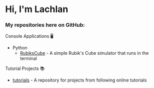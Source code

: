 # Hi, I'm Lachlan

### My repositories here on GitHub:

Console Applications 🖥️
- Python
  - [RubiksCube](https://github.com/lachlantait/RubiksCube) - A simple Rubik's Cube simulator that runs in the terminal

Tutorial Projects 📚
- [tutorials](https://github.com/lachlantait/tutorials) - A repository for projects from following online tutorials
